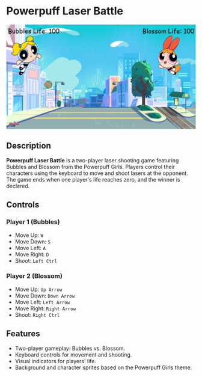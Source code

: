 # Powerpuff Laser Battle
![Laser Puff Clash](assets/game-ss.jpg/)
## Description
**Powerpuff Laser Battle** is a two-player laser shooting game featuring Bubbles and Blossom from the Powerpuff Girls. Players control their characters using the keyboard to move and shoot lasers at the opponent. The game ends when one player's life reaches zero, and the winner is declared.

## Controls
### Player 1 (Bubbles)
- Move Up: `W`
- Move Down: `S`
- Move Left: `A`
- Move Right: `D`
- Shoot: `Left Ctrl`

### Player 2 (Blossom)
- Move Up: `Up Arrow`
- Move Down: `Down Arrow`
- Move Left: `Left Arrow`
- Move Right: `Right Arrow`
- Shoot: `Right Ctrl`

## Features
- Two-player gameplay: Bubbles vs. Blossom.
- Keyboard controls for movement and shooting.
- Visual indicators for players' life.
- Background and character sprites based on the Powerpuff Girls theme.
